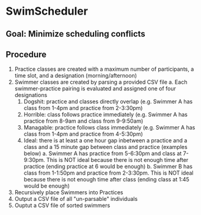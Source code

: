 # SwimScheduler
## Goal: Minimize scheduling conflicts
## Procedure
1. Practice classes are created with a maximum number of participants, a time slot, and a designation (morning/afternoon)
2. Swimmer classes are created by parsing a provided CSV file
  a. Each swimmer-practice pairing is evaluated and assigned one of four designations
    1. Dogshit: practice and classes directly overlap (e.g. Swimmer A has class from 1-4pm and practice from 2-3:30pm)
    2. Horrible: class follows practice immediately (e.g. Swimmer A has practice from 8-9am and class from 9-9:50am)
    3. Managable: practice follows class immediately (e.g. Swimmer A has class from 1-4pm and practice from 4-5:30pm)
    4. Ideal: there is at least a one hour gap inbetween a practice and a class and a 15 minute gap between class and practice (examples below)
      a. Swimmer A has practice from 5-6:30pm and class at 7-9:30pm. This is NOT ideal because there is not enough time after practice (ending practice at 6 would be enough)
      b. Swimmer B has class from 1-1:50pm and practice  from 2-3:30pm. This is NOT ideal because there  is not enough time after class (ending class at 1:45 would be enough)
3. Recursively place Swimmers into Practices
4. Output a CSV file of all "un-parsable" individuals
5. Ouptut a CSV file of sorted swimmers
